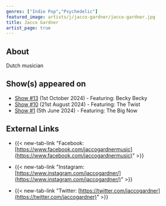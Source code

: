 ```yaml
---
genres: ["Indie Pop","Psychedelic"]
featured_image: artists/j/jacco-gardner/jacco-gardner.jpg
title: Jacco Gardner
artist_page: true
---
```

## About

Dutch musician

## Show(s) appeared on

- [Show #13](/shows/featuring-becky-becky/) (1st October 2024) - Featuring: Becky Becky
- [Show #10](/shows/featuring-the-twist/) (21st August 2024) - Featuring: The Twist
- [Show #1](/shows/featuring-the-big-now/) (5th June 2024) - Featuring: The Big Now

## External Links

- {{< new-tab-link "Facebook: [https://www.facebook.com/jaccogardnermusic](https://www.facebook.com/jaccogardnermusic)" >}}

- {{< new-tab-link "Instagram: [https://www.instagram.com/jaccogardner/](https://www.instagram.com/jaccogardner/)" >}}

- {{< new-tab-link "Twitter: [https://twitter.com/jaccogardner](https://twitter.com/jaccogardner)" >}}


